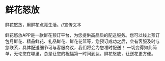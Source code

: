 # 鲜花怒放
鲜花怒放，用鲜花点亮生活。//宣传文本

鲜花怒放APP是一款鲜花预订平台，为您提供高品质的配送服务。您可以线上预订包月鲜花、精品鲜花、礼品鲜花、鲜花花篮等，您预订成功之后，会有客服及时与您联系，具体配送细节可与客服商议，我们将会为您准时配送！
一切变得如此简单，无论您在哪里，总是让您的祝福第一时间到达。鲜花怒放，让送花更方便。
